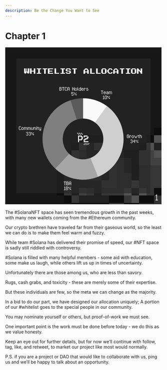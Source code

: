 ```yaml
---
description: Be the Change You Want to See
---
```


# Chapter 1

![](../../.gitbook/assets/Tweet-Post1.png)

The #SolanaNFT space has seen tremendous growth in the past weeks, with many new wallets coming from the #Ethereum community.

Our crypto brethren have traveled far from their gaseous world, so the least we can do is to make them feel warm and fuzzy.

While team #Solana has delivered their promise of speed, our #NFT space is sadly still riddled with controversy.

\#Solana is filled with many helpful members - some aid with education, some make us laugh, while others lift us up in times of uncertainty.

Unfortunately there are those among us, who are less than savory.

Rugs, cash grabs, and toxicity - these are merely some of their expertise.

But these individuals are few, so the meta we can change as the majority.

In a bid to do our part, we have designed our allocation uniquely; A portion of our #whitelist goes to the special people in our community.

You may nominate yourself or others, but proof-of-work we must see.

One important point is the work must be done before today - we do this as we value honesty.

Keep an eye out for further details, but for now we’ll continue with follow, tag, like, and retweet, to market our project like most would normally.

P.S. if you are a project or DAO that would like to collaborate with us, ping us and we’ll be happy to talk about an opportunity.
